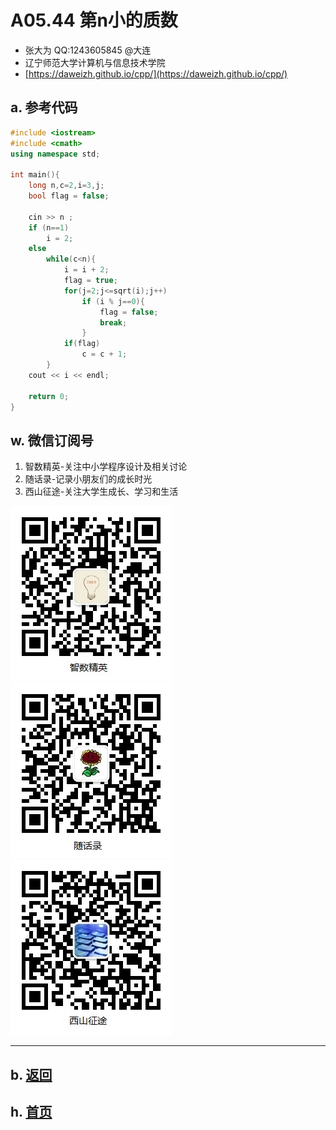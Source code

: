 # A05.44 第n小的质数 

- 张大为 QQ:1243605845 @大连
- 辽宁师范大学计算机与信息技术学院
- [https://daweizh.github.io/cpp/](https://daweizh.github.io/cpp/) 

## a. 参考代码

~~~cpp
#include <iostream>
#include <cmath>
using namespace std;

int main(){
    long n,c=2,i=3,j;
    bool flag = false;

    cin >> n ;
    if (n==1) 
        i = 2;
    else 
        while(c<n){
            i = i + 2;
            flag = true;
            for(j=2;j<=sqrt(i);j++)
                if (i % j==0){
                    flag = false;
                    break;
                }
            if(flag)
                c = c + 1;
        }
    cout << i << endl;
    
    return 0;   
}
~~~


## w. 微信订阅号

1. 智数精英-关注中小学程序设计及相关讨论
2. 随话录-记录小朋友们的成长时光
2. 西山征途-关注大学生成长、学习和生活

![欢迎关注“智数精英”订阅号](../../assets/me/img/idea8.jpg)
![欢迎关注“随话录”订阅号](../../assets/me/img/shl8.jpg)
![欢迎关注“西山征途”订阅号](../../assets/me/img/xszt8.jpg)

----------

## b. [返回](../)
    
## h. [首页](../../)

 